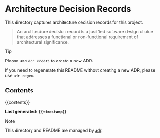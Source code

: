 # Architecture Decision Records

This directory captures architecture decision records for this project.

> An architecture decision record is a justified software design choice that addresses a functional or non-functional requirement of architectural significance.

> [!Tip]
> Please use `adr create` to create a new ADR.
>
> If you need to regenerate this README without creating a new ADR, please use `adr regen`.

## Contents

{{contents}}

**Last generated: `{{timestamp}}`**

> [!Note]
> This directory and README are managed by [adr](https://github.com/peterhellberg/adr).
